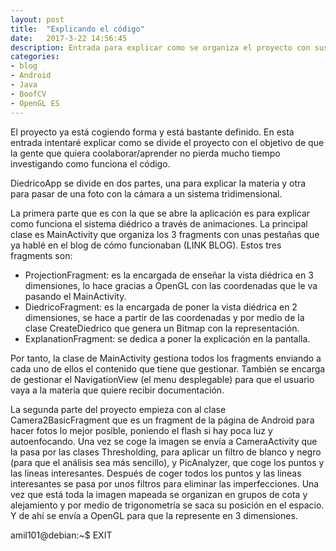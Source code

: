 ```yaml
---
layout: post
title:  "Explicando el código"
date:   2017-3-22 14:56:45
description: Entrada para explicar como se organiza el proyecto con sus diferentes características y como funcionan.
categories:
- blog
- Android
- Java
- BoofCV
- OpenGL ES
---
```


El proyecto ya está cogiendo forma y está bastante definido. En esta entrada intentaré explicar como se divide el proyecto con el objetivo de que la gente que quiera coolaborar/aprender no pierda mucho tiempo investigando como funciona el código.

DiedricoApp se divide en dos partes, una para explicar la materia y otra para pasar de una foto con la cámara a un sistema tridimensional.

La primera parte que es con la que se abre la aplicación es para explicar como funciona el sistema diédrico a través de animaciones. La principal clase es MainActivity que organiza los 3 fragments con unas pestañas que ya hablé en el blog de cómo funcionaban (LINK BLOG). Estos tres fragments son:
* ProjectionFragment: es la encargada de enseñar la vista diédrica en 3 dimensiones, lo hace gracias a OpenGL con las coordenadas que le va pasando el MainActivity.
* DiedricoFragment: es la encargada de poner la vista diédrica en 2 dimensiones, se hace a partir de las coordenadas y por medio de la clase CreateDiedrico que genera un Bitmap con la representación.
* ExplanationFragment: se dedica a poner la explicación en la pantalla.

Por tanto, la clase de MainActivity gestiona todos los fragments enviando a cada uno de ellos el contenido que tiene que gestionar. También se encarga de gestionar el NavigationView (el menu desplegable) para que el usuario vaya a la materia que quiere recibir documentación.


La segunda parte del proyecto empieza con al clase Camera2BasicFragment que es un fragment de la página de Android para hacer fotos lo mejor posible, poniendo el flash si hay poca luz y autoenfocando. Una vez se coge la imagen se envía a CameraActivity que la pasa por las clases Thresholding, para aplicar un filtro de blanco y negro (para que el análisis sea más sencillo), y PicAnalyzer, que coge los puntos y las lineas interesantes. Después de coger todos los puntos y las lineas interesantes se pasa por unos filtros para eliminar las imperfecciones. Una vez que está toda la imagen mapeada se organizan en grupos de cota y alejamiento y por medio de trigonometría se saca su posición en el espacio. Y de ahí se envía a OpenGL para que la represente en 3 dimensiones. 

amil101@debian:~$ EXIT

